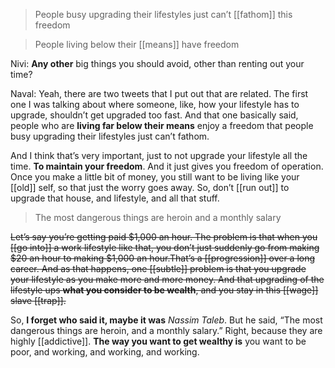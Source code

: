 > People busy upgrading their lifestyles just can’t [[fathom]] this freedom

> People living below their [[means]] have freedom

Nivi: __Any other__ big things you should avoid, other than renting out your time?

Naval: Yeah, there are two tweets that I put out that are related. 
The first one I was talking about where someone, like, how your lifestyle has to upgrade, shouldn’t get upgraded too fast. 
And that one basically said, people who are __living far below their means__ enjoy a freedom
that people busy upgrading their lifestyles just can’t fathom.

And I think that’s very important, just to not upgrade your lifestyle all the time. __To maintain your freedom__. 
And it just gives you freedom of operation. 
Once you make a little bit of money, you still want to be living like your [[old]] self, so that just the worry goes away. 
So, don’t [[run out]] to upgrade that house, and lifestyle, and all that stuff.

> The most dangerous things are heroin and a monthly salary

~~Let’s say you’re getting paid \$1,000 an hour. The problem is that when you [[go into]] a work lifestyle like that, you don’t just suddenly go from making \$20 an hour to making \$1,000 an hour.That’s a [[progression]] over a long career.
And as that happens, one [[subtle]] problem is
that you upgrade your lifestyle as you make more and more money. And that upgrading of the lifestyle ups __what you consider to be wealth__, and you stay in this [[wage]] slave [[trap]].~~

So, __I forget who said it, maybe it was__ *Nassim Taleb*. But he said, “The most dangerous things are heroin, and a monthly salary.” Right, because they are highly [[addictive]]. 
__The way you want to get wealthy is__ you want to be poor, and working, and working, and working.
